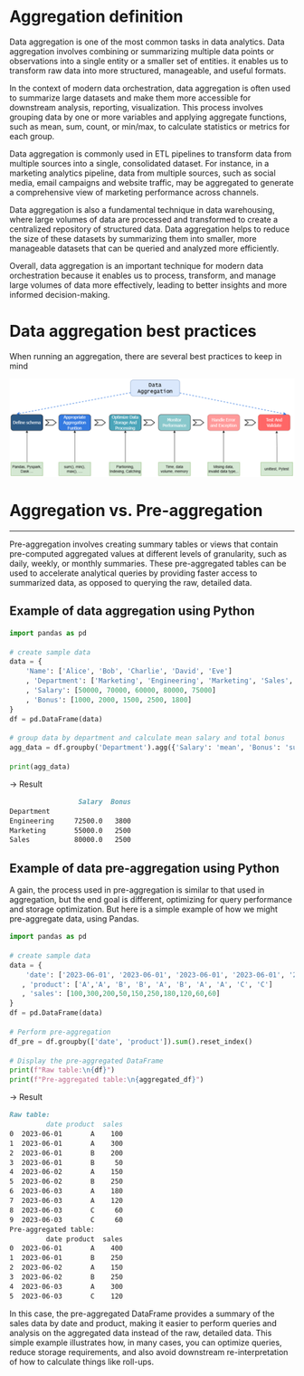 # **Aggregation definition**


Data aggregation is one of the most common tasks in data analytics. Data aggregation involves combining or summarizing multiple data points or observations into a single entity or a smaller set of entities. it enables us to transform raw data into more structured, manageable, and useful formats.

In the context of modern data orchestration, data aggregation is often used to summarize large datasets and make them more accessible for downstream analysis, reporting, visualization. This process involves grouping data by one or more variables and applying aggregate functions, such as mean, sum, count, or min/max, to calculate statistics or metrics for each group.

Data aggregation is commonly used in ETL pipelines to transform data from multiple sources into a single, consolidated dataset. For instance, in a marketing analytics pipeline, data from multiple sources, such as social media, email campaigns and website traffic, may be aggregated to generate a comprehensive view of marketing performance across channels.

Data aggregation is also a fundamental technique in data warehousing, where large volumes of data are processed and transformed to create a centralized repository of structured data. Data aggregation helps to reduce the size of these datasets by summarizing them into smaller, more manageable datasets that can be queried and analyzed more efficiently.

Overall, data aggregation is an important technique for modern data orchestration because it enables us to process, transform, and manage large volumes of data more effectively, leading to better insights and more informed decision-making.

# Data aggregation best practices


When running an aggregation, there are several best practices to keep in mind

![DataAggregation.png](Glossary_DE/image/DataAggregation.png)

# **Aggregation vs. Pre-aggregation**
---

Pre-aggregation involves creating summary tables or views that contain pre-computed aggregated values at different levels of granularity, such as daily, weekly, or monthly summaries. These pre-aggregated tables can be used to accelerate analytical queries by providing faster access to summarized data, as opposed to querying the raw, detailed data.

## **Example of data aggregation using Python**

```python
import pandas as pd

# create sample data
data = {
	'Name': ['Alice', 'Bob', 'Charlie', 'David', 'Eve']
	, 'Department': ['Marketing', 'Engineering', 'Marketing', 'Sales', 'Engineering']
	, 'Salary': [50000, 70000, 60000, 80000, 75000]
	, 'Bonus': [1000, 2000, 1500, 2500, 1800]
}
df = pd.DataFrame(data)

# group data by department and calculate mean salary and total bonus
agg_data = df.groupby('Department').agg({'Salary': 'mean', 'Bonus': 'sum'})

print(agg_data)
```

→ Result

```markdown
                 Salary  Bonus
Department
Engineering     72500.0   3800
Marketing       55000.0   2500
Sales           80000.0   2500
```

## **Example of data pre-aggregation using Python**

A gain, the process used in pre-aggregation is similar to that used in aggregation, but the end goal is different, optimizing for query performance and storage optimization. But here is a simple example of how we might pre-aggregate data, using Pandas.

```python
import pandas as pd

# create sample data
data = {
	'date': ['2023-06-01', '2023-06-01', '2023-06-01', '2023-06-01', '2023-06-02', '2023-06-02', '2023-06-03', '2023-06-03', '2023-06-03', '2023-06-03']
   , 'product': ['A','A', 'B', 'B', 'A', 'B', 'A', 'A', 'C', 'C']
   , 'sales': [100,300,200,50,150,250,180,120,60,60]
}
df = pd.DataFrame(data)

# Perform pre-aggregation
df_pre = df.groupby(['date', 'product']).sum().reset_index()

# Display the pre-aggregated DataFrame
print(f"Raw table:\n{df}")
print(f"Pre-aggregated table:\n{aggregated_df}")
```

→ Result
```markdown
Raw table:
         date product  sales
0  2023-06-01       A    100
1  2023-06-01       A    300
2  2023-06-01       B    200
3  2023-06-01       B     50
4  2023-06-02       A    150
5  2023-06-02       B    250
6  2023-06-03       A    180
7  2023-06-03       A    120
8  2023-06-03       C     60
9  2023-06-03       C     60
Pre-aggregated table:
         date product  sales
0  2023-06-01       A    400
1  2023-06-01       B    250
2  2023-06-02       A    150
3  2023-06-02       B    250
4  2023-06-03       A    300
5  2023-06-03       C    120
```

In this case, the pre-aggregated DataFrame provides a summary of the sales data by date and product, making it easier to perform queries and analysis on the aggregated data instead of the raw, detailed data. This simple example illustrates how, in many cases, you can optimize queries, reduce storage requirements, and also avoid downstream re-interpretation of how to calculate things like roll-ups.
